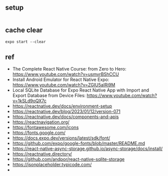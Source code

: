 ## setup
```

```

## cache clear
```
expo start --clear
```

## ref
- The Complete React Native Course: from Zero to Hero: https://www.youtube.com/watch?v=usmvrBShCCU
- Install Android Emulator for React Native Expo: https://www.youtube.com/watch?v=ZGIU5aIRi9M
- Local SQLite Database for Expo React Native App with Import and Export Database from Device Files: https://www.youtube.com/watch?v=1kSLd9oQX7c
- https://reactnative.dev/docs/environment-setup
- https://reactnative.dev/blog/2023/01/12/version-071
- https://reactnative.dev/docs/components-and-apis
- https://reactnavigation.org/
- https://fontawesome.com/icons
- https://fonts.google.com/
- https://docs.expo.dev/versions/latest/sdk/font/
- https://github.com/expo/google-fonts/blob/master/README.md
- https://react-native-async-storage.github.io/async-storage/docs/install/
- https://reactnative.directory/
- https://github.com/andpor/react-native-sqlite-storage
- https://jsonplaceholder.typicode.com/
- 
